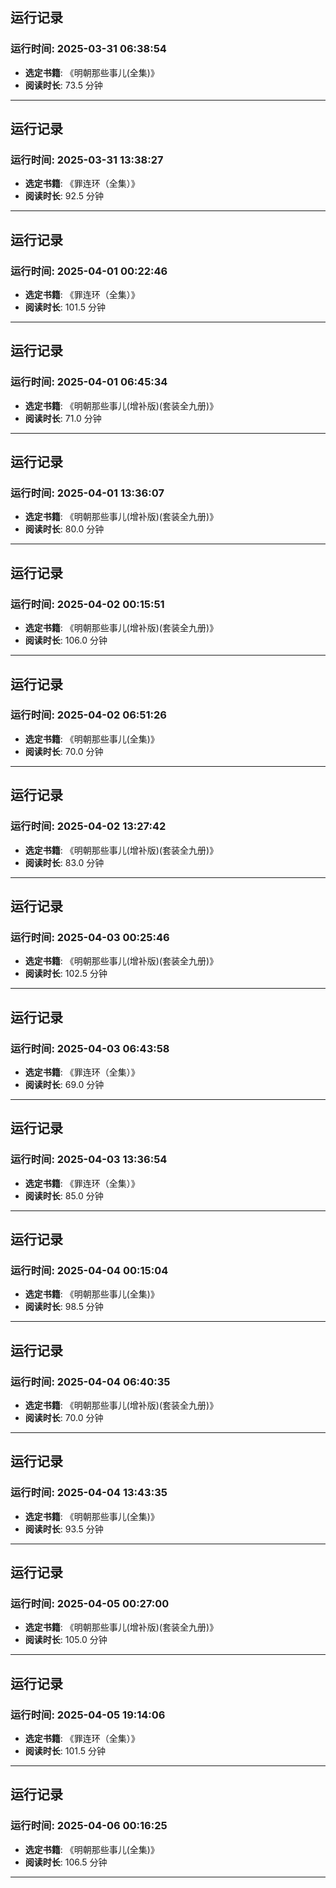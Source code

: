 ## 运行记录
### 运行时间: 2025-03-31 06:38:54
- **选定书籍**: 《明朝那些事儿(全集)》
- **阅读时长**: 73.5 分钟
------------------------------
## 运行记录
### 运行时间: 2025-03-31 13:38:27
- **选定书籍**: 《罪连环（全集）》
- **阅读时长**: 92.5 分钟
------------------------------
## 运行记录
### 运行时间: 2025-04-01 00:22:46
- **选定书籍**: 《罪连环（全集）》
- **阅读时长**: 101.5 分钟
------------------------------
## 运行记录
### 运行时间: 2025-04-01 06:45:34
- **选定书籍**: 《明朝那些事儿(增补版)(套装全九册)》
- **阅读时长**: 71.0 分钟
------------------------------
## 运行记录
### 运行时间: 2025-04-01 13:36:07
- **选定书籍**: 《明朝那些事儿(增补版)(套装全九册)》
- **阅读时长**: 80.0 分钟
------------------------------
## 运行记录
### 运行时间: 2025-04-02 00:15:51
- **选定书籍**: 《明朝那些事儿(增补版)(套装全九册)》
- **阅读时长**: 106.0 分钟
------------------------------
## 运行记录
### 运行时间: 2025-04-02 06:51:26
- **选定书籍**: 《明朝那些事儿(全集)》
- **阅读时长**: 70.0 分钟
------------------------------
## 运行记录
### 运行时间: 2025-04-02 13:27:42
- **选定书籍**: 《明朝那些事儿(增补版)(套装全九册)》
- **阅读时长**: 83.0 分钟
------------------------------
## 运行记录
### 运行时间: 2025-04-03 00:25:46
- **选定书籍**: 《明朝那些事儿(增补版)(套装全九册)》
- **阅读时长**: 102.5 分钟
------------------------------
## 运行记录
### 运行时间: 2025-04-03 06:43:58
- **选定书籍**: 《罪连环（全集）》
- **阅读时长**: 69.0 分钟
------------------------------
## 运行记录
### 运行时间: 2025-04-03 13:36:54
- **选定书籍**: 《罪连环（全集）》
- **阅读时长**: 85.0 分钟
------------------------------
## 运行记录
### 运行时间: 2025-04-04 00:15:04
- **选定书籍**: 《明朝那些事儿(全集)》
- **阅读时长**: 98.5 分钟
------------------------------
## 运行记录
### 运行时间: 2025-04-04 06:40:35
- **选定书籍**: 《明朝那些事儿(增补版)(套装全九册)》
- **阅读时长**: 70.0 分钟
------------------------------
## 运行记录
### 运行时间: 2025-04-04 13:43:35
- **选定书籍**: 《明朝那些事儿(全集)》
- **阅读时长**: 93.5 分钟
------------------------------
## 运行记录
### 运行时间: 2025-04-05 00:27:00
- **选定书籍**: 《明朝那些事儿(增补版)(套装全九册)》
- **阅读时长**: 105.0 分钟
------------------------------
## 运行记录
### 运行时间: 2025-04-05 19:14:06
- **选定书籍**: 《罪连环（全集）》
- **阅读时长**: 101.5 分钟
------------------------------
## 运行记录
### 运行时间: 2025-04-06 00:16:25
- **选定书籍**: 《明朝那些事儿(全集)》
- **阅读时长**: 106.5 分钟
------------------------------

